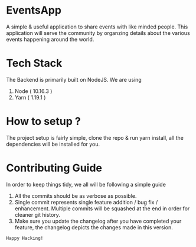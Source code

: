 # EventsApp
A simple & useful application to share events with like minded people. This application will serve the community by organzing details about the various events happening around the world.

# Tech Stack 
The Backend is primarily built on NodeJS.
We are using 
1. Node ( 10.16.3 )
2. Yarn ( 1.19.1 )

# How to setup ?
The project setup is fairly simple, clone the repo & run yarn install, all the dependencies will be installed for you.

# Contributing Guide 
In order to keep things tidy, we all will be following a simple guide
1. All the commits should be as verbose as possible.
2. Single commit represents single feature addition / bug fix / enhancement. Multiple commits will be squashed at the end in order for cleaner git history.
3. Make sure you update the changelog after you have completed your feature, the changelog depicts the changes made in this version.


`Happy Hacking!`